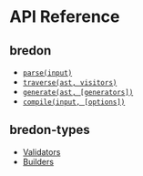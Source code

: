 # API Reference

## bredon
* [`parse(input)`](api/bredon/parse.md)
* [`traverse(ast, visitors)`](api/bredon/traverse.md)
* [`generate(ast, [generators])`](api/bredon/generate.md)
* [`compile(input, [options])`](api/bredon/compile.md)

## bredon-types
* [Validators](api/bredon-types/Validators.md)
* [Builders](api/bredon-types/Builders.md)
